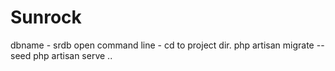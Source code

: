 # Sunrock
dbname - srdb
open command line - cd to project dir.
php artisan migrate --seed
php artisan serve .. 
